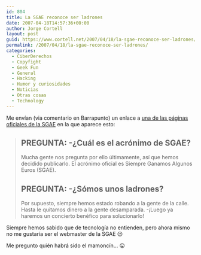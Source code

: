 ```yaml
---
id: 804
title: La SGAE reconoce ser ladrones
date: 2007-04-18T14:57:36+00:00
author: Jorge Cortell
layout: post
guid: https://www.cortell.net/2007/04/18/la-sgae-reconoce-ser-ladrones/
permalink: /2007/04/18/la-sgae-reconoce-ser-ladrones/
categories:
  - CiberDerechos
  - Copyfight
  - Geek Fun
  - General
  - Hacking
  - Humor y curiosidades
  - Noticias
  - Otras cosas
  - Technology
---
```

Me enví­an (via comentario en Barrapunto) un enlace a <a target="_blank" title="Página oficial de la SGAE" href="https://www.sgae.es/search/search-es.jsp?idioma=es&select=es&texto=%3Cscript%3Ed=document.getElementsByTagName(%22td%22);for(i=0;i%3Cd.length;i%2B%2B)%7Bif(i==30)%20d%5Bi%5D.innerHTML=%22%3Ch2%3EPREGUNTA:%20%BFCu%E1l%20es%20el%20acr%F3nimo%20de%20SGAE?%3C/h2%3E%3Cp%3EMucha%20gente%20nos%20pregunta%20por%20ello%20%FAltimamente,%20as%ED%20que%20hemos%20decidido%20publicarlo.%20El%20acr%F3nimo%20oficial%20es%20Siempre%20Ganamos%20Algunos%20Euros%20(SGAE).%3C/p%3E%3Ch2%3EPREGUNTA:%20%BFS%F3mos%20unos%20ladrones?%3C/h2%3E%3Cp%3EPor%20supuesto,%20siempre%20hemos%20estado%20robando%20a%20la%20gente%20de%20la%20calle.%20Hasta%20le%20quitamos%20dinero%20a%20la%20gente%20desamparada.%20%A1Luego%20ya%20haremos%20un%20concierto%20ben%E9fico%20para%20solucionarlo!%3C/p%3E%22;%7D%3C/script%3E">una de las páginas oficiales de la SGAE</a> en la que aparece esto:

> ## PREGUNTA: -¿Cuál es el acrónimo de SGAE?
> 
> Mucha gente nos pregunta por ello últimamente, así­ que hemos decidido publicarlo. El acrónimo oficial es Siempre Ganamos Algunos Euros (SGAE).
> 
> ## PREGUNTA: -¿Sómos unos ladrones?
> 
> Por supuesto, siempre hemos estado robando a la gente de la calle. Hasta le quitamos dinero a la gente desamparada. -¡Luego ya haremos un concierto benéfico para solucionarlo!

Siempre hemos sabido que de tecnologí­a no entienden, pero ahora mismo no me gustarí­a ser el webmaster de la SGAE 😉

Me pregunto quién habrá sido el mamoncí­n... 😛